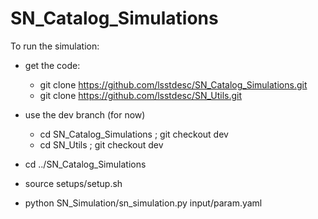 # SN_Catalog_Simulations

To run the simulation:

- get the code:
   - git clone https://github.com/lsstdesc/SN_Catalog_Simulations.git
   - git clone https://github.com/lsstdesc/SN_Utils.git

- use the dev branch (for now)
  - cd SN_Catalog_Simulations ; git checkout dev
  - cd SN_Utils ; git checkout dev

- cd ../SN_Catalog_Simulations
- source setups/setup.sh
- python SN_Simulation/sn_simulation.py input/param.yaml